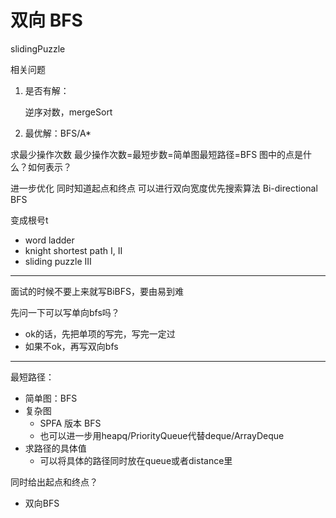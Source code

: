 # 双向 BFS

slidingPuzzle

相关问题

1. 是否有解：

   逆序对数，mergeSort

2. 最优解：BFS/A*

求最少操作次数
最少操作次数=最短步数=简单图最短路径=BFS
图中的点是什么？如何表示？

进一步优化
同时知道起点和终点
可以进行双向宽度优先搜索算法
Bi-directional BFS

变成根号t

- word ladder
- knight shortest path I, II
- sliding puzzle III

---

面试的时候不要上来就写BiBFS，要由易到难

先问一下可以写单向bfs吗？

- ok的话，先把单项的写完，写完一定过
- 如果不ok，再写双向bfs

---

最短路径：

- 简单图：BFS
- 复杂图
  - SPFA 版本 BFS
  - 也可以进一步用heapq/PriorityQueue代替deque/ArrayDeque
- 求路径的具体值
  - 可以将具体的路径同时放在queue或者distance里

同时给出起点和终点？

- 双向BFS